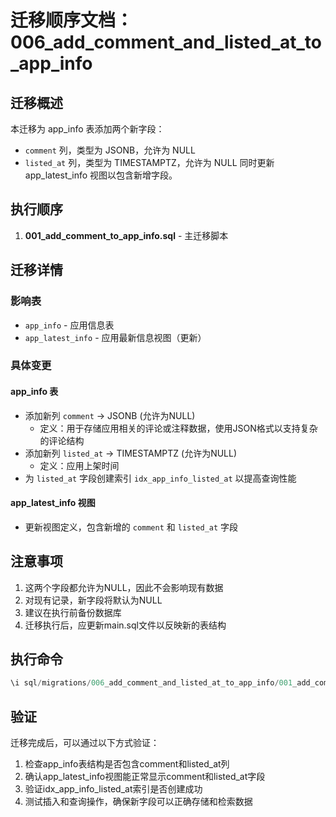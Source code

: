 # 迁移顺序文档：006_add_comment_and_listed_at_to_app_info

## 迁移概述
本迁移为 app_info 表添加两个新字段：
- `comment` 列，类型为 JSONB，允许为 NULL
- `listed_at` 列，类型为 TIMESTAMPTZ，允许为 NULL
同时更新 app_latest_info 视图以包含新增字段。

## 执行顺序
1. **001_add_comment_to_app_info.sql** - 主迁移脚本

## 迁移详情

### 影响表
- `app_info` - 应用信息表
- `app_latest_info` - 应用最新信息视图（更新）

### 具体变更

#### app_info 表
- 添加新列 `comment` → JSONB (允许为NULL)
  - 定义：用于存储应用相关的评论或注释数据，使用JSON格式以支持复杂的评论结构
- 添加新列 `listed_at` → TIMESTAMPTZ (允许为NULL)
  - 定义：应用上架时间
- 为 `listed_at` 字段创建索引 `idx_app_info_listed_at` 以提高查询性能

#### app_latest_info 视图
- 更新视图定义，包含新增的 `comment` 和 `listed_at` 字段

## 注意事项
1. 这两个字段都允许为NULL，因此不会影响现有数据
2. 对现有记录，新字段将默认为NULL
3. 建议在执行前备份数据库
4. 迁移执行后，应更新main.sql文件以反映新的表结构

## 执行命令
```sql
\i sql/migrations/006_add_comment_and_listed_at_to_app_info/001_add_comment_to_app_info.sql
```

## 验证
迁移完成后，可以通过以下方式验证：
1. 检查app_info表结构是否包含comment和listed_at列
2. 确认app_latest_info视图能正常显示comment和listed_at字段
3. 验证idx_app_info_listed_at索引是否创建成功
4. 测试插入和查询操作，确保新字段可以正确存储和检索数据